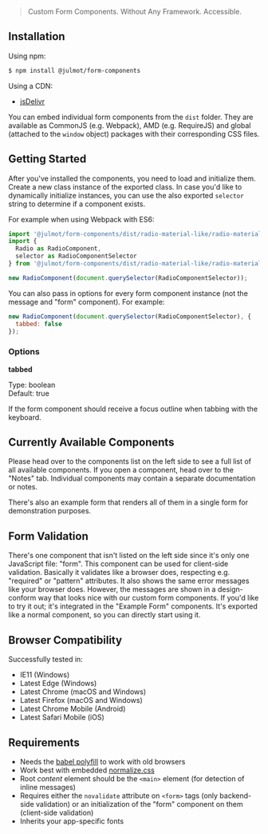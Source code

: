 > Custom Form Components. Without Any Framework. Accessible.

## Installation

Using npm:

```bash
$ npm install @julmot/form-components
```

Using a CDN:

- [jsDelivr](https://www.jsdelivr.com/package/npm/@julmot/form-components?path=dist)

You can embed individual form components from the `dist` folder. They are available as CommonJS (e.g. Webpack), AMD (e.g. RequireJS) and global (attached to the `window` object) packages with their corresponding CSS files.

## Getting Started

After you've installed the components, you need to load and initialize them. Create a new class instance of the exported class. In case you'd like to dynamically initialize instances, you can use the also exported `selector` string to determine if a component exists.

For example when using Webpack with ES6:

```js
import '@julmot/form-components/dist/radio-material-like/radio-material-like.css';
import {
  Radio as RadioComponent,
  selector as RadioComponentSelector
} from '@julmot/form-components/dist/radio-material-like/radio-material-like';

new RadioComponent(document.querySelector(RadioComponentSelector));
```

You can also pass in options for every form component instance (not the message and "form" component). For example:

```js
new RadioComponent(document.querySelector(RadioComponentSelector), {
  tabbed: false
});
```

### Options

**tabbed**

Type: boolean  
Default: true

If the form component should receive a focus outline when tabbing with the keyboard. 

## Currently Available Components

Please head over to the components list on the left side to see a full list of all available components. If you open a component, head over to the "Notes" tab. Individual components may contain a separate documentation or notes.

There's also an example form that renders all of them in a single form for demonstration purposes.

## Form Validation

There's one component that isn't listed on the left side since it's only one JavaScript file: "form". This component can be used for client-side validation. Basically it validates like a browser does, respecting e.g. "required" or "pattern" attributes. It also shows the same error messages like your browser does. However, the messages are shown in a design-conform way that looks nice with our custom form components. If you'd like to try it out; it's integrated in the "Example Form" components. It's exported like a normal component, so you can directly start using it.

## Browser Compatibility

Successfully tested in:

- IE11 (Windows)
- Latest Edge (Windows)
- Latest Chrome (macOS and Windows)
- Latest Firefox (macOS and Windows)
- Latest Chrome Mobile (Android)
- Latest Safari Mobile (iOS)

## Requirements

- Needs the [babel polyfill](https://babeljs.io/docs/usage/polyfill/) to work with old browsers
- Work best with embedded [normalize.css](https://github.com/necolas/normalize.css)
- Root _content_ element should be the `<main>` element (for detection of inline messages)
- Requires either the `novalidate` attribute on `<form>` tags (only backend-side validation) or an initialization of the "form" component on them (client-side validation)
- Inherits your app-specific fonts
